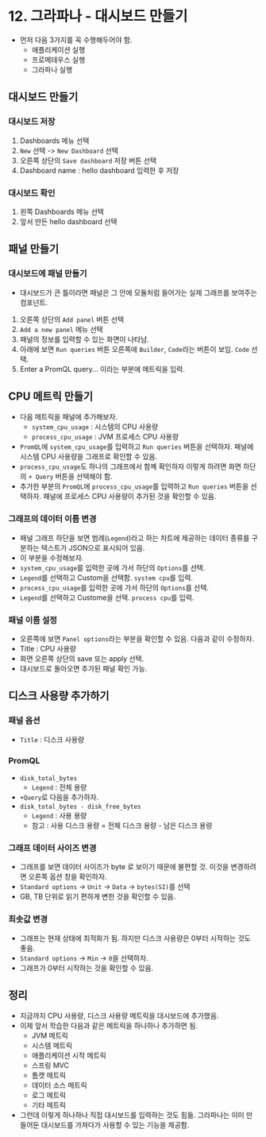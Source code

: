 # 12. 그라파나 - 대시보드 만들기
- 먼저 다음 3가지를 꼭 수행해두어야 함.
  - 애플리케이션 실행
  - 프로메테우스 실행
  - 그라파나 실행

## 대시보드 만들기
### 대시보드 저장
1. Dashboards 메뉴 선택
2. `New` 선택 -> `New Dashboard` 선택
3. 오른쪽 상단의 `Save dashboard` 저장 버튼 선택
4. Dashboard name : hello dashboard 입력한 후 저장

### 대시보드 확인
1. 왼쪽 Dashboards 메뉴 선택
2. 앞서 만든 hello dashboard 선택

## 패널 만들기
### 대시보드에 패널 만들기
- 대시보드가 큰 틀이라면 패널은 그 안에 모듈처럼 들어가는 실제 그래프를 보여주는 컴포넌트.
1. 오른쪽 상단의 `Add panel` 버튼 선택
2. `Add a new panel` 메뉴 선택
3. 패널의 정보를 입력할 수 있는 화면이 나타남.
4. 아래에 보면 `Run queries` 버튼 오른쪽에 `Builder`, `Code`라는 버튼이 보임. `Code` 선택.
5. Enter a PromQL query... 이라는 부분에 메트릭을 입력.

## CPU 메트릭 만들기
- 다음 메트릭을 패널에 추가해보자.
  - `system_cpu_usage` : 시스템의 CPU 사용량
  - `process_cpu_usage` : JVM 프로세스 CPU 사용량
- `PromQL`에 `system_cpu_usage`를 입력하고 `Run queries` 버튼을 선택하자. 패널에 시스템 CPU 사용량을 그래프로 확인할 수 있음.
- `process_cpu_usage`도 하나의 그래프에서 함꼐 확인하자 이렇게 하려면 화면 하단의 `+ Query` 버튼을 선택해야 함.
- 추가한 부분의 `PromQL`에 `process_cpu_usage`를 입력하고 `Run queries` 버튼을 선택하자. 패널에 프로세스 CPU 사용량이 추가된 것을 확인할 수 있음.

### 그래프의 데이터 이름 변경
- 패널 그래프 하단을 보면 범례(`Legend`)라고 하는 차트에 제공하는 데이터 종류를 구분하는 텍스트가 JSON으로 표시되어 있음.
- 이 부분을 수정해보자.
- `system_cpu_usage`를 입력한 곳에 가서 하단의 `Options`를 선택.
- `Legend`를 선택하고 Custom을 선택함. `system cpu`를 입력.
- `process_cpu_usage`를 입력한 곳에 가서 하단의 `Options`를 선택.
- `Legend`를 선택하고 Custome을 선택. `process cpu`를 입력.

### 패널 이름 설정
- 오른쪽에 보면 `Panel options`라는 부분을 확인할 수 있음. 다음과 같이 수정하자.
- Title : CPU 사용량
- 화면 오른쪽 상단의 save 또는 apply 선택.
- 대시보드로 돌아오면 추가된 패널 확인 가능.

## 디스크 사용량 추가하기
### 패널 옵션
- `Title` : 디스크 사용량

### PromQL
- `disk_total_bytes`
  - `Legend` : 전체 용량
- `+Query`로 다음을 추가하자.
- `disk_total_bytes - disk_free_bytes`
  - `Legend` : 사용 용량
  - 참고 : 사용 디스크 용량 = 전체 디스크 용량 - 남은 디스크 용량

### 그래프 데이터 사이즈 변경
- 그래프를 보면 데이터 사이즈가 byte 로 보이기 때문에 불편할 것. 이것을 변경하려면 오른쪽 옵션 창을 확인하자.
- `Standard options` -> `Unit` -> `Data` -> `bytes(SI)`를 선택
- GB, TB 단위로 읽기 편하게 변한 것을 확인할 수 있음.

### 최솟값 변경
- 그래프는 현재 상태에 최적화가 됨. 하지만 디스크 사용량은 0부터 시작하는 것도 좋음.
- `Standard options` -> `Min` -> `0`을 선택하자.
- 그래프가 0부터 시작하는 것을 확인할 수 있음.

## 정리
- 지금까지 CPU 사용량, 디스크 사용량 메트릭을 대시보드에 추가했음.
- 이제 앞서 학습한 다음과 같은 메트릭을 하나하나 추가하면 됨.
  - JVM 메트릭
  - 시스템 메트릭
  - 애플리케이션 시작 메트릭
  - 스프링 MVC
  - 톰캣 메트릭
  - 데이터 소스 메트릭
  - 로그 메트릭
  - 기타 메트릭
- 그런데 이렇게 하나하나 직접 대시보드를 입력하는 것도 힘듦. 그라파나는 이미 만들어둔 대시보드를 가져다가 사용할 수 있는 기능을 제공함.

